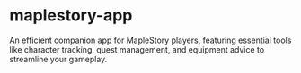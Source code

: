 # maplestory-app
 An efficient companion app for MapleStory players, featuring essential tools like character tracking, quest management, and equipment advice to streamline your gameplay.



